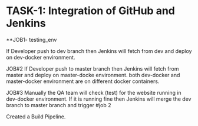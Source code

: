 # TASK-1: Integration of GitHub and Jenkins

**JOB1- testing_env

If Developer push to dev branch then Jenkins will fetch from dev and deploy on dev-docker environment.


JOB#2
If Developer push to master branch then Jenkins will fetch from master and deploy on master-docke environment.
both dev-docker and master-docker environment are on different docker containers.

JOB#3
Manually the QA team will check (test) for the website running in dev-docker environment. If it is running fine then Jenkins will merge the dev branch to master branch and trigger #job 2

Created a Build Pipeline.
